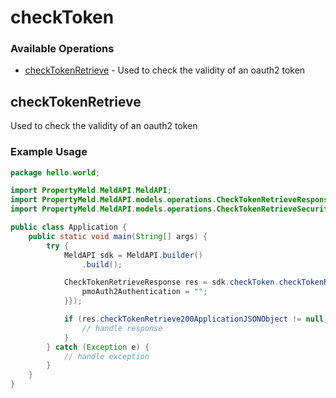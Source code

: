 # checkToken

### Available Operations

* [checkTokenRetrieve](#checktokenretrieve) - Used to check the validity of an oauth2 token

## checkTokenRetrieve

Used to check the validity of an oauth2 token

### Example Usage

```java
package hello.world;

import PropertyMeld.MeldAPI.MeldAPI;
import PropertyMeld.MeldAPI.models.operations.CheckTokenRetrieveResponse;
import PropertyMeld.MeldAPI.models.operations.CheckTokenRetrieveSecurity;

public class Application {
    public static void main(String[] args) {
        try {
            MeldAPI sdk = MeldAPI.builder()
                .build();

            CheckTokenRetrieveResponse res = sdk.checkToken.checkTokenRetrieve(new CheckTokenRetrieveSecurity("magnam") {{
                pmoAuth2Authentication = "";
            }});

            if (res.checkTokenRetrieve200ApplicationJSONObject != null) {
                // handle response
            }
        } catch (Exception e) {
            // handle exception
        }
    }
}
```
